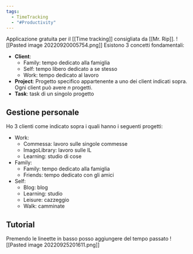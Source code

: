 ```yaml
---
tags:
  - TimeTracking
  - "#Productivity"
---
```

Applicazione gratuita per il [[Time tracking]] consigliata da [[Mr. Rip]].
![[Pasted image 20220920005754.png]]
Esistono 3 concetti fondamentali:
* **Client**:
	* Family: tempo dedicato alla famiglia
	* Self: tempo libero dedicato a se stesso
	* Work: tempo dedicato al lavoro
* **Project**: Progetto specifico appartenente a uno dei client indicati sopra. Ogni client può avere *n* progetti.
* **Task**: task di un singolo progetto

## Gestione personale
Ho 3 clienti come indicato sopra i quali hanno i seguenti progetti:
* Work:
	* Commessa: lavoro sulle singole commesse
	* ImagoLibrary: lavoro sulle IL
	* Learning: studio di cose
* Family:
	* Family: tempo dedicato alla famiglia
	* Friends: tempo dedicato con gli amici
* Self:
	* Blog: blog
	* Learning: studio
	* Leisure: cazzeggio
	* Walk: camminate
## Tutorial
Premendo le lineette in basso posso aggiungere del tempo passato
![[Pasted image 20220925201611.png]]